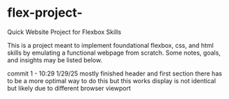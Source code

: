# flex-project-
Quick Website Project for Flexbox Skills 

This is a project meant to implement foundational flexbox, css, and html skills by emulating a functional webpage from scratch. 
Some notes, goals, and insights may be listed below. 

commit 1 - 10:29 1/29/25
mostly finished header and first section
there has to be a more optimal way to do this but this works
display is not identical but likely due to different browser viewport

